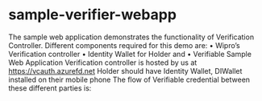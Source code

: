 # sample-verifier-webapp

The sample web application demonstrates the functionality of Verification Controller. Different components required for this demo are: 
•	Wipro’s Verification controller
•	Identity Wallet for Holder and
•	Verifiable Sample Web Application 
Verification controller is hosted by us at https://vcauth.azurefd.net
Holder should have Identity Wallet, DIWallet installed on their mobile phone
The flow of Verifiable credential between these different parties is:

